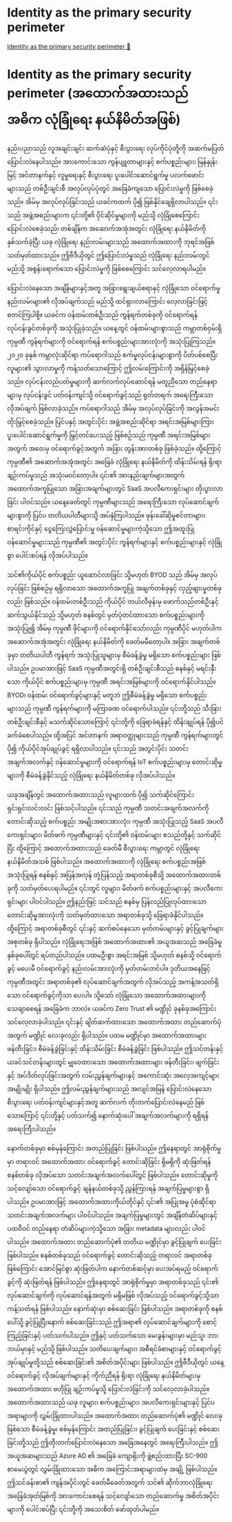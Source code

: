 # Identity as the primary security perimeter

[Identity as the primary security perimeter 🔗](https://www.coursera.org/learn/microsoft-sc-900-exam-preparation-and-practice/lecture/CLNBn/identity-as-the-primary-security-perimeter)

# Identity as the primary security perimeter (အထောက်အထားသည် အဓိက လုံခြုံရေး နယ်နိမိတ်အဖြစ်)

နည်းပညာသည် လူအချင်းချင်း ဆက်ဆံပုံနှင့် စီးပွားရေး လုပ်ကိုင်ပုံတို့ကို အဆက်မပြတ် ပြောင်းလဲနေပါသည်။ အားကောင်းသော ကွန်ပျူတာများနှင့် စက်ပစ္စည်းများ၊ မြန်နှုန်းမြင့် အင်တာနက်နှင့် လူမှုရေးနှင့် စီးပွားရေး ပူးပေါင်းဆောင်ရွက်မှု ပလက်ဖောင်းများသည် တစ်ဦးချင်းစီ အလုပ်လုပ်ပုံတွင် အခြေခံကျသော ပြောင်းလဲမှုကို ဖြစ်စေခဲ့သည်။ အိမ်မှ အလုပ်လုပ်ခြင်းသည် ယခင်ကထက် ပို၍ ဖြစ်နိုင်ချေရှိလာပါသည်။ ၎င်းသည် အဖွဲ့အစည်းများက ၎င်းတို့၏ ပိုင်ဆိုင်မှုများကို မည်သို့ လုံခြုံစေကြောင်း ပြောင်းလဲစေခဲ့သည်၊ တစ်ချိန်က အဆောက်အအုံအတွင်း လုံခြုံရေး နယ်နိမိတ်ကို နှစ်သက်ခဲ့ပြီး ယခု လုံခြုံရေး နည်းလမ်းများသည် အထောက်အထားကို ဘုရင်အဖြစ် သတ်မှတ်ထားသည်။ ဤဗီဒီယိုတွင် ဤပြောင်းလဲမှုသည် လုံခြုံရေး နည်းလမ်းတွင် မည်သို့ အစွန်းရောက်သော ပြောင်းလဲမှုကို ဖြစ်စေကြောင်း သင်လေ့လာရပါမည်။

ပြောင်းလဲနေသော အချိန်များနှင့်အတူ အခြားရွေးချယ်စရာနှင့် လုံခြုံသော ဝင်ရောက်မှုနည်းလမ်းများ၏ လိုအပ်ချက်သည် မည်သို့ ထင်ရှားလာကြောင်း လေ့လာခြင်းဖြင့် စတင်ကြပါစို့။ ယခင်က ဝန်ထမ်းတစ်ဦးသည် ကွန်ရက်တစ်ခုကို ဝင်ရောက်ရန် လုပ်ငန်းခွင်တစ်ခုကို အသုံးပြုခဲ့သည်။ ယနေ့တွင် ဝန်ထမ်းများစွာသည် ကမ္ဘာတစ်ဝှမ်းရှိ ကုမ္ပဏီ ကွန်ရက်များကို ဝင်ရောက်ရန် စက်ပစ္စည်းများအားလုံးကို အသုံးပြုကြသည်။ ၂၀၂၀ ခုနှစ် ကမ္ဘာလုံးဆိုင်ရာ ကပ်ရောဂါသည် စက်မှုလုပ်ငန်းများစွာကို ပိတ်ပစ်စေပြီး လူများ၏ သွားလာမှုကို ကန့်သတ်သောကြောင့် ဤလမ်းကြောင်းကို အရှိန်မြှင့်စေခဲ့သည်။ လုပ်ငန်းလည်ပတ်မှုများကို ဆက်လက်လုပ်ဆောင်ရန် မတူညီသော တည်နေရာများမှ လုပ်ငန်းခွင် ပတ်ဝန်းကျင်သို့ ဝင်ရောက်ခွင့်သည် ရုတ်တရက် အရေးကြီးသော လိုအပ်ချက် ဖြစ်လာခဲ့သည်။ ကပ်ရောဂါသည် အိမ်မှ အလုပ်လုပ်ခြင်းကို အလွန်အမင်း တိုးမြှင့်စေခဲ့သည်။ ပြင်ပနှင့် အတွင်းပိုင်း အဖွဲ့အစည်းဆိုင်ရာ အရင်းအမြစ်များကြား ပူးပေါင်းဆောင်ရွက်မှုကို မြှင့်တင်ပေးသည့် ဖြစ်စဉ်သည် ကုမ္ပဏီ အရင်းအမြစ်များအတွက် အဝေးမှ ဝင်ရောက်ခွင့်အတွက် အခြား တွန်းအားတစ်ခု ဖြစ်ခဲ့သည်။ ထို့ကြောင့် ကုမ္ပဏီ၏ အဆောက်အအုံအတွင်း အခြေခံ လုံခြုံရေး နယ်နိမိတ်ကို ထိန်းသိမ်းရန် ရိုးရာ ချဉ်းကပ်မှုသည် အသုံးမဝင်တော့ပါ။ ၎င်း၏ အားနည်းချက်များအတွက် အထောက်အကူပြုသော အခြားအချက်များတွင် SaaS အပလီကေးရှင်းများ တိုးပွားလာခြင်း ပါဝင်သည်။ ယနေ့ခေတ်တွင် ကုမ္ပဏီများသည် အရေးကြီးသော လုပ်ဆောင်ချက်များစွာကို ပြင်ပ တတိယပါတီများသို့ အပ်နှံကြပါသည်။ ဖုန်းခေါ်ဆိုမှုစင်တာများ၊ စာရင်းကိုင်နှင့် ငွေကြေးလွှဲပြောင်းမှု ဝန်ဆောင်မှုများကဲ့သို့သော ဤအထူးပြု ဝန်ဆောင်မှုများသည် ကုမ္ပဏီ၏ အတွင်းပိုင်း ကွန်ရက်များနှင့် စက်ပစ္စည်းများနှင့် လုံခြုံစွာ ပေါင်းစပ်ရန် လိုအပ်ပါသည်။

သင်၏ကိုယ်ပိုင် စက်ပစ္စည်း ယူဆောင်လာခြင်း သို့မဟုတ် BYOD သည် အိမ်မှ အလုပ်လုပ်ခြင်း ဖြစ်စဉ်မှ ရရှိလာသော အထောက်အကူပြု အချက်တစ်ခုနှင့် လှည့်ဖျားမှုတစ်ခုလည်း ဖြစ်သည်။ ဝန်ထမ်းတစ်ဦးသည် ကိုယ်ပိုင် တယ်လီဖုန်းမှ ဖောက်သည်တစ်ဦးနှင့် ဆက်သွယ်နိုင်သည် သို့မဟုတ် စနစ်တွင် မှတ်ပုံတင်ထားသော စက်ပစ္စည်းများကို အသုံးပြု၍ အိမ်မှ ကုမ္ပဏီ ဖိုင်များကို ဝင်ရောက်နိုင်သော်လည်း ကုမ္ပဏီပိုင် မဟုတ်ပါက အဆောက်အအုံအတွင်း လုံခြုံရေး နယ်နိမိတ်ကို ခေတ်မမီတော့ပါ။ အခြား အချက်တစ်ခုမှာ တတိယပါတီ ကွန်ရက် အသုံးပြုသူများမှ စီမံခန့်ခွဲမှု မရှိသော စက်ပစ္စည်းများ ဖြစ်ပါသည်။ ဥပမာအားဖြင့် SaaS ကုမ္ပဏီအတွင်းရှိ တစ်ဦးချင်းစီသည် စနစ်နှင့် မရင်းနှီးသော ကိုယ်ပိုင် စက်ပစ္စည်းများမှ ကုမ္ပဏီ အရင်းအမြစ်များကို ဝင်ရောက်နိုင်ပါသည်။ BYOD၊ ဝန်ထမ်း ဝင်ရောက်ခွင့်များနှင့် မတူဘဲ ဤစီမံခန့်ခွဲမှု မရှိသော စက်ပစ္စည်းများသည် ကုမ္ပဏီ ကွန်ရက်များကို မကြာခဏ ဝင်ရောက်ပါသည်။ ၎င်းတို့သည် သီးခြား တစ်ဦးချင်းစီနှင့် မသက်ဆိုင်သောကြောင့် ၎င်းတို့ကို ခြေရာခံရန်နှင့် ထိန်းချုပ်ရန် ပို၍ပင် ခက်ခဲစေပါသည်။ ထို့အပြင် အင်တာနက် အရာဝတ္ထုများသည် ကုမ္ပဏီ ကွန်ရက်များတွင် ပို၍ ကိုယ်ပိုင်အုပ်ချုပ်ခွင့် ရရှိလာပါသည်။ ၎င်းသည် အတွင်းပိုင်း သတင်းအချက်အလက်နှင့် ဝန်ဆောင်မှုများကို ဝင်ရောက်ရန် IoT စက်ပစ္စည်းများမှ တောင်းဆိုမှုများကို စီမံခန့်ခွဲနိုင်သည့် လုံခြုံရေး နယ်နိမိတ်တစ်ခု လိုအပ်ပါသည်။

ယခုအချိန်တွင် အထောက်အထားသည် လူများထက် ပို၍ သက်ဆိုင်ကြောင်း ရှင်းရှင်းလင်းလင်း ဖြစ်သင့်ပါသည်။ ၎င်းသည် ကုမ္ပဏီ သတင်းအချက်အလက်ကို တောင်းဆိုသည့် စက်ပစ္စည်း အမျိုးအစားအားလုံး၊ ကုမ္ပဏီ အသုံးပြုသည့် SaaS အပလီကေးရှင်းများ၊ မိတ်ဖက် ကုမ္ပဏီများနှင့် ၎င်းတို့၏ ဝန်ထမ်းများ စသည်တို့နှင့် သက်ဆိုင်ပြီး ထို့ကြောင့် အထောက်အထားသည် ခေတ်မီ စီးပွားရေး ကမ္ဘာတွင် လုံခြုံရေး နယ်နိမိတ်အသစ် ဖြစ်ပါသည်။ အထောက်အထားကို လုံခြုံရေး စက်ပစ္စည်းအဖြစ် အသုံးပြုရန် စနစ်နှင့် အပြန်အလှန် တုံ့ပြန်သည့် အရာတစ်ခုစီသို့ အထောက်အထားတစ်ခုကို သတ်မှတ်ပေးရပါမည်။ ၎င်းတွင် လူများ၊ မိတ်ဖက် စက်ပစ္စည်းများနှင့် အပလီကေးရှင်းများ ပါဝင်ပါသည်။ ဤနည်းဖြင့် သင်သည် စနစ်မှ ပြန်လည်ပြုလုပ်ထားသော တောင်းဆိုမှုအားလုံးကို သတ်မှတ်ထားသော အရာတစ်ခုသို့ ခြေရာခံနိုင်ပါသည်။ ထို့ကြောင့် အရာတစ်ခုစီတွင် ၎င်းနှင့် ဆက်စပ်နေသော မှတ်တမ်းများနှင့် ခွင့်ပြုချက်များ အစုတစ်ခု ရှိပါသည်။ လုံခြုံရေးအဖြစ် အထောက်အထား၏ အယူအဆသည် အခြေခံမူ နှစ်ခုပေါ်တွင် ရပ်တည်ပါသည်။ ပထမဦးစွာ အရင်းအမြစ် သို့မဟုတ် စနစ်သို့ ဝင်ရောက်ခွင့် မပေးမီ ဝင်ရောက်ခွင့် နည်းလမ်းအားလုံးကို မှတ်တမ်းတင်ပါ။ ဒုတိယအနေဖြင့် ကုမ္ပဏီအတွင်း အရာတစ်ခု၏ လုပ်ဆောင်ချက်အတွက် လိုအပ်သည့် အကန့်အသတ်ရှိသော ဝင်ရောက်ခွင့်ကိုသာ ပေးပါ။ သို့သော် လုံခြုံသော အထောက်အထားများကို သေချာစေရန် အခြေခံက ဘာလဲ။ ယခင်က Zero Trust ၏ မဏ္ဍိုင် ခုနစ်ခုအကြောင်း သင်လေ့လာခဲ့ပါသည်။ ၎င်းနှင့် ချိတ်ဆက်ထားသော အထောက်အထား တည်ဆောက်ပုံအတွက် မဏ္ဍိုင် လေးခုလည်း ရှိပါသည်။ ပထမ မဏ္ဍိုင်မှာ အထောက်အထားများ ဖန်တီးခြင်း၊ စီမံခန့်ခွဲခြင်းနှင့် ထိန်းသိမ်းခြင်း စီမံခန့်ခွဲခြင်း ဖြစ်ပါသည်။ ဤသင်တန်းနှင့် ယခင်သင်တန်းများတွင် မျှဝေထားသော အထောက်အထားများ ဖန်တီးခြင်း၊ ဖျက်ခြင်းနှင့် အပ်ဒိတ်လုပ်ခြင်းအတွက် လမ်းညွှန်ချက်များနှင့် အကောင်းဆုံး အလေ့အကျင့်များ အမျိုးမျိုး ရှိပါသည်။ ဤလမ်းညွှန်ချက်များသည် အလျင်အမြန် ပြောင်းလဲနေသော စီးပွားရေး ပတ်ဝန်းကျင်များနှင့်အတူ ဆက်လက် တိုးတက်ပြောင်းလဲနေမည် ဖြစ်သောကြောင့် ၎င်းတို့နှင့် ပတ်သက်၍ နောက်ဆုံးပေါ် အချက်အလက်များကို ရရှိရန် အရေးကြီးပါသည်။

နောက်တစ်ခုမှာ စစ်မှန်ကြောင်း အတည်ပြုခြင်း ဖြစ်ပါသည်။ ဤနေရာတွင် အာရုံစိုက်မှုမှာ တရားဝင် အထောက်အထား ဝင်ရောက်ခွင့် တောင်းဆိုခြင်း ရှိမရှိကို ဆုံးဖြတ်ရန် စနစ်တစ်ခု လိုအပ်သော သတင်းအချက်အလက်ပေါ်တွင် ဖြစ်ပါသည်။ တောင်းဆိုမှုကို သင့်လျော်သော ဝင်ရောက်ခွင့် ချန်နယ်တစ်ခုသို့ ညွှန်ကြားရန် အချက်ပြမှုများစွာ ရှိပါသည်။ ဥပမာအားဖြင့် အထောက်အထားကိုယ်တိုင်နှင့် ၎င်း၏ အပြုအမူ ပုံစံဆိုင်ရာ သတင်းအချက်အလက်များ ပါဝင်ပါသည်။ အချက်ပြမှုများတွင် အချိန်တံဆိပ်များနှင့် ပထဝီဝင် တည်နေရာ တံဆိပ်များကဲ့သို့သော အခြား metadata များလည်း ပါဝင်ပါသည်။ အထောက်အထား တည်ဆောက်ပုံ၏ တတိယ မဏ္ဍိုင်မှာ ခွင့်ပြုချက် ပေးခြင်း ဖြစ်ပါသည်။ စနစ်တစ်ခုသည် ဝင်ရောက်ခွင့် တောင်းဆိုသည့် တရားဝင် အရာတစ်ခုဖြစ်ကြောင်း အောင်မြင်စွာ ဆုံးဖြတ်ပါက နောက်တစ်ဆင့်မှာ ပေးအပ်ရမည့် ဝင်ရောက်ခွင့်ကို ဆုံးဖြတ်ရန် ဖြစ်ပါသည်။ ဤနေရာတွင် အာရုံစိုက်မှုမှာ အရာတစ်ခုသည် ၎င်း၏ လုပ်ဆောင်ချက်ကို လုပ်ဆောင်ရန်အတွက် မရှိမဖြစ် လိုအပ်သည့် ဝင်ရောက်ခွင့်သို့သာ ကန့်သတ်ရန် ဖြစ်ပါသည်။ နောက်ဆုံးမှာ စစ်ဆေးခြင်း ဖြစ်ပါသည်။ အရာတစ်ခုကို စနစ်ပေါ်သို့ ခွင့်ပြုပြီးနောက် စစ်ဆေးခြင်းသည် ဤအရာ၏ လုပ်ဆောင်ချက်များကို စောင့်ကြည့်ခြင်းနှင့် ပတ်သက်ပါသည်။ ဤနှင့် ပတ်သက်သော မေးခွန်းများမှာ မည်သူ၊ ဘာ၊ ဘယ်မှာနှင့် မည်သို့ ဖြစ်ပါသည်။ သတိပေးချက်များ၊ အစီရင်ခံစာများနှင့် ဝင်ရောက်ခွင့် အုပ်ချုပ်မှုတို့သည် စစ်ဆေးခြင်း၏ အစိတ်အပိုင်းများ ဖြစ်ပါသည်။ ဤဗီဒီယိုတွင် ယနေ့ ဝင်ရောက်ခွင့် လိုအပ်ချက်များနှင့် ကိုက်ညီရန် ရိုးရာ လုံခြုံရေး နယ်နိမိတ်များမှ အထောက်အထား ဗဟိုပြု ချဉ်းကပ်မှုသို့ ပြောင်းလဲခြင်းကို သင်လေ့လာခဲ့ပါသည်။ အထောက်အထားသည် ယခု လူများ၊ စက်ပစ္စည်းများ၊ အပလီကေးရှင်းများနှင့် ပြင်ပ အရာများကို လွှမ်းခြုံထားပါသည်။ အထောက်အထား တည်ဆောက်ပုံ၏ မဏ္ဍိုင် လေးခုဖြစ်သော စီမံခန့်ခွဲမှု၊ စစ်မှန်ကြောင်း အတည်ပြုခြင်း၊ ခွင့်ပြုချက် ပေးခြင်းနှင့် စစ်ဆေးခြင်းတို့သည် ဤတိုးတက်ပြောင်းလဲနေသော အခြေအနေတွင် အရေးကြီးပါသည်။ ဤအယူအဆများသည် Azure AD ၏ အခြေခံ ကျောရိုးကို ဖွဲ့စည်းထားပြီး SC-900 စာမေးပွဲတွင် လွှမ်းခြုံထားသော အဓိက အကြောင်းအရာများထဲမှ အချို့ ဖြစ်ပါသည်။ ဤသင်ခန်းစာ၏ ကျန်အပိုင်းတွင် ခေတ်မီခေတ်အတွက် သင်၏ ဆိုက်ဘာလုံခြုံရေး အခြေခံအုတ်မြစ်ကို အားကောင်းစေရန် သင့်လျော်သော တည်ဆောက်မှု အစိတ်အပိုင်းများကို ပေါင်းစပ်ပြီး ၎င်းတို့ကို အသေးစိတ် ဖော်ထုတ်ပါမည်။
